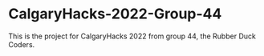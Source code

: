 # CalgaryHacks-2022-Group-44
 This is the project for CalgaryHacks 2022 from group 44, the Rubber Duck Coders.
